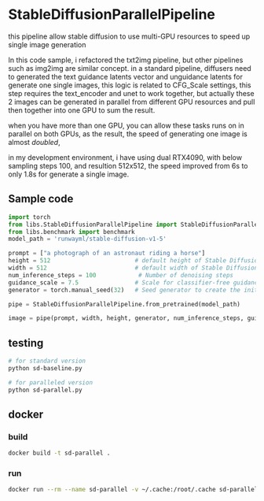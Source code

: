 # StableDiffusionParallelPipeline
this pipeline allow stable diffusion to use multi-GPU resources to speed up single image generation

In this code sample, i refactored the txt2img pipeline, but other pipelines such as img2img are similar concept.
in a standard pipeline, diffusers need to generated the text guidance latents vector and unguidance latents for generate one single images, this logic is related to CFG_Scale settings, this step requires the text_encoder and unet to work together, but actually these 2 images can be generated in parallel from different GPU resources and pull then together into one GPU to sum the result.

when you have more than one GPU, you can allow these tasks runs on in parallel on both GPUs, as the result, the speed of generating one image is almost *doubled*,

in my development environment, i have using dual RTX4090, with below sampling steps 100, and resultion 512x512, the speed improved from 6s to only 1.8s for generate a single image.

## Sample code
```python
import torch
from libs.StableDiffusionParallelPipeline import StableDiffusionParallelPipeline
from libs.benchmark import benchmark
model_path = 'runwayml/stable-diffusion-v1-5'

prompt = ["a photograph of an astronaut riding a horse"]
height = 512                        # default height of Stable Diffusion
width = 512                         # default width of Stable Diffusion
num_inference_steps = 100            # Number of denoising steps
guidance_scale = 7.5                # Scale for classifier-free guidance
generator = torch.manual_seed(32)   # Seed generator to create the inital latent noise

pipe = StableDiffusionParallelPipeline.from_pretrained(model_path)

image = pipe(prompt, width, height, generator, num_inference_steps, guidance_scale, output).images[0]

```

## testing
```sh
# for standard version
python sd-baseline.py

# for paralleled version
python sd-parallel.py
```

## docker
### build
```sh
docker build -t sd-parallel .
```
### run
```sh
docker run --rm --name sd-parallel -v ~/.cache:/root/.cache sd-parallel
```
